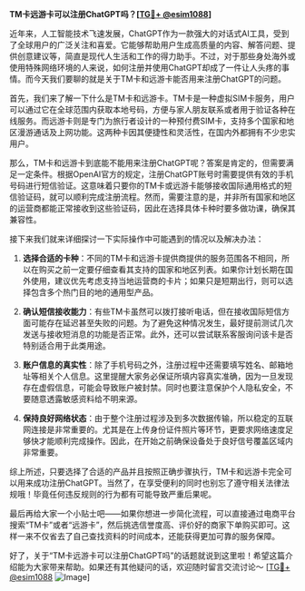 **TM卡远游卡可以注册ChatGPT吗？[[TG💪+ @esim1088](https://t.me/s/esim1088)]**

近年来，人工智能技术飞速发展，ChatGPT作为一款强大的对话式AI工具，受到了全球用户的广泛关注和喜爱。它能够帮助用户生成高质量的内容、解答问题、提供创意建议等，简直是现代人生活和工作的得力助手。不过，对于那些身处海外或使用特殊网络环境的人来说，如何注册并使用ChatGPT却成了一件让人头疼的事情。而今天我们要聊的就是关于TM卡和远游卡能否用来注册ChatGPT的问题。

首先，我们来了解一下什么是TM卡和远游卡。TM卡是一种虚拟SIM卡服务，用户可以通过它在全球范围内获取本地号码，方便与家人朋友联系或者用于验证各种在线服务。而远游卡则是专门为旅行者设计的一种预付费SIM卡，支持多个国家和地区漫游通话及上网功能。这两种卡因其便捷性和灵活性，在国内外都拥有不少忠实用户。

那么，TM卡和远游卡到底能不能用来注册ChatGPT呢？答案是肯定的，但需要满足一定条件。根据OpenAI官方的规定，注册ChatGPT账号时需要提供有效的手机号码进行短信验证。这意味着只要你的TM卡或远游卡能够接收国际通用格式的短信验证码，就可以顺利完成注册流程。然而，需要注意的是，并非所有国家和地区的运营商都能正常接收到这些验证码，因此在选择具体卡种时要多做功课，确保其兼容性。

接下来我们就来详细探讨一下实际操作中可能遇到的情况以及解决办法：

1. **选择合适的卡种**：不同的TM卡和远游卡提供商提供的服务范围各不相同，所以在购买之前一定要仔细查看其支持的国家和地区列表。如果你计划长期在国外使用，建议优先考虑支持当地运营商的卡片；如果只是短期出行，则可以选择包含多个热门目的地的通用型产品。

2. **确认短信接收能力**：有些TM卡虽然可以拨打接听电话，但在接收国际短信方面可能存在延迟甚至失败的问题。为了避免这种情况发生，最好提前测试几次发送与接收短消息的功能是否正常。此外，还可以尝试联系客服询问该卡是否特别适合用于此类用途。

3. **账户信息的真实性**：除了手机号码之外，注册过程中还需要填写姓名、邮箱地址等相关个人信息。这里提醒大家务必保证所填内容真实准确，因为一旦发现存在虚假信息，可能会导致账户被封禁。同时也要注意保护个人隐私安全，不要随意透露敏感资料给不明来源。

4. **保持良好网络状态**：由于整个注册过程涉及到多次数据传输，所以稳定的互联网连接是非常重要的。尤其是在上传身份证件照片等环节，更要求网络速度足够快才能顺利完成操作。因此，在开始之前确保设备处于良好信号覆盖区域内非常重要。

综上所述，只要选择了合适的产品并且按照正确步骤执行，TM卡和远游卡完全可以用来成功注册ChatGPT。当然了，在享受便利的同时也别忘了遵守相关法律法规哦！毕竟任何违反规则的行为都有可能导致严重后果呢。

最后再给大家一个小贴士吧——如果你想进一步简化流程，可以直接通过电商平台搜索“TM卡”或者“远游卡”，然后挑选信誉度高、评价好的商家下单购买即可。这样一来不仅省去了自己查找资料的时间成本，还能获得更加可靠的服务保障。

好了，关于“TM卡远游卡可以注册ChatGPT吗”的话题就说到这里啦！希望这篇介绍能为大家带来帮助。如果还有其他疑问的话，欢迎随时留言交流讨论～ [[TG💪+ @esim1088](https://t.me/s/esim1088) ![Image](https://i.postimg.cc/4NQfJmqS/Snipaste-2025-05-13-00-14-12.png)]